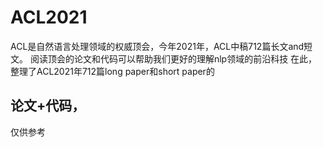 # ACL2021
ACL是自然语言处理领域的权威顶会，今年2021年，ACL中稿712篇长文and短文。
阅读顶会的论文和代码可以帮助我们更好的理解nlp领域的前沿科技
在此，整理了ACL2021年712篇long paper和short paper的 
## 论文+代码，
仅供参考
